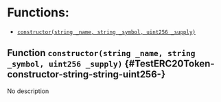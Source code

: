 

# Functions:
- [`constructor(string _name, string _symbol, uint256 _supply)`](#TestERC20Token-constructor-string-string-uint256-)


## Function `constructor(string _name, string _symbol, uint256 _supply)` {#TestERC20Token-constructor-string-string-uint256-}
No description

